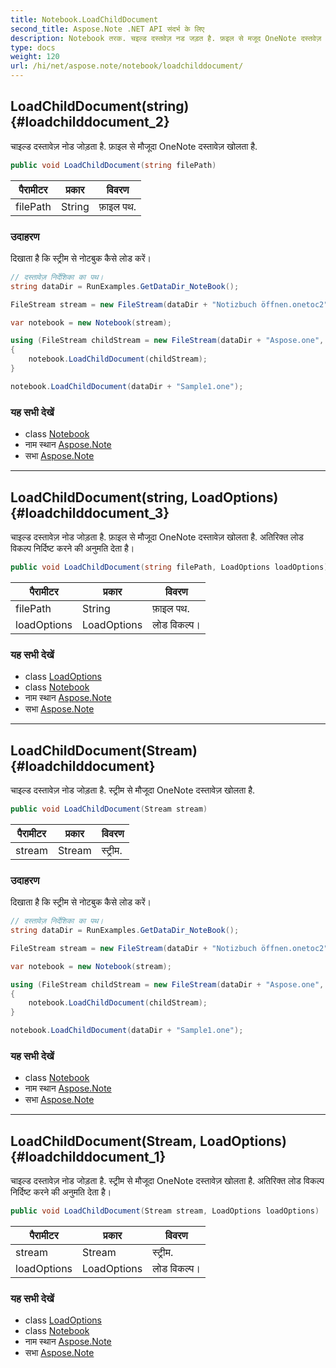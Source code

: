 ```yaml
---
title: Notebook.LoadChildDocument
second_title: Aspose.Note .NET API संदर्भ के लिए
description: Notebook तरक. चइल्ड दस्तवेज़ नड जड़त है. फ़इल से मजूद OneNote दस्तवेज़ खलत है.
type: docs
weight: 120
url: /hi/net/aspose.note/notebook/loadchilddocument/
---
```

## LoadChildDocument(string) {#loadchilddocument_2}

चाइल्ड दस्तावेज़ नोड जोड़ता है. फ़ाइल से मौजूदा OneNote दस्तावेज़ खोलता है.

```csharp
public void LoadChildDocument(string filePath)
```

| पैरामीटर | प्रकार | विवरण |
| --- | --- | --- |
| filePath | String | फ़ाइल पथ. |

### उदाहरण

दिखाता है कि स्ट्रीम से नोटबुक कैसे लोड करें।

```csharp
// दस्तावेज़ निर्देशिका का पथ।
string dataDir = RunExamples.GetDataDir_NoteBook();

FileStream stream = new FileStream(dataDir + "Notizbuch öffnen.onetoc2", FileMode.Open);

var notebook = new Notebook(stream);

using (FileStream childStream = new FileStream(dataDir + "Aspose.one", FileMode.Open))
{
    notebook.LoadChildDocument(childStream);
}

notebook.LoadChildDocument(dataDir + "Sample1.one");
```

### यह सभी देखें

* class [Notebook](../)
* नाम स्थान [Aspose.Note](../../notebook/)
* सभा [Aspose.Note](../../../)

---

## LoadChildDocument(string, LoadOptions) {#loadchilddocument_3}

चाइल्ड दस्तावेज़ नोड जोड़ता है. फ़ाइल से मौजूदा OneNote दस्तावेज़ खोलता है. अतिरिक्त लोड विकल्प निर्दिष्ट करने की अनुमति देता है।

```csharp
public void LoadChildDocument(string filePath, LoadOptions loadOptions)
```

| पैरामीटर | प्रकार | विवरण |
| --- | --- | --- |
| filePath | String | फ़ाइल पथ. |
| loadOptions | LoadOptions | लोड विकल्प। |

### यह सभी देखें

* class [LoadOptions](../../loadoptions/)
* class [Notebook](../)
* नाम स्थान [Aspose.Note](../../notebook/)
* सभा [Aspose.Note](../../../)

---

## LoadChildDocument(Stream) {#loadchilddocument}

चाइल्ड दस्तावेज़ नोड जोड़ता है. स्ट्रीम से मौजूदा OneNote दस्तावेज़ खोलता है.

```csharp
public void LoadChildDocument(Stream stream)
```

| पैरामीटर | प्रकार | विवरण |
| --- | --- | --- |
| stream | Stream | स्ट्रीम. |

### उदाहरण

दिखाता है कि स्ट्रीम से नोटबुक कैसे लोड करें।

```csharp
// दस्तावेज़ निर्देशिका का पथ।
string dataDir = RunExamples.GetDataDir_NoteBook();

FileStream stream = new FileStream(dataDir + "Notizbuch öffnen.onetoc2", FileMode.Open);

var notebook = new Notebook(stream);

using (FileStream childStream = new FileStream(dataDir + "Aspose.one", FileMode.Open))
{
    notebook.LoadChildDocument(childStream);
}

notebook.LoadChildDocument(dataDir + "Sample1.one");
```

### यह सभी देखें

* class [Notebook](../)
* नाम स्थान [Aspose.Note](../../notebook/)
* सभा [Aspose.Note](../../../)

---

## LoadChildDocument(Stream, LoadOptions) {#loadchilddocument_1}

चाइल्ड दस्तावेज़ नोड जोड़ता है. स्ट्रीम से मौजूदा OneNote दस्तावेज़ खोलता है. अतिरिक्त लोड विकल्प निर्दिष्ट करने की अनुमति देता है।

```csharp
public void LoadChildDocument(Stream stream, LoadOptions loadOptions)
```

| पैरामीटर | प्रकार | विवरण |
| --- | --- | --- |
| stream | Stream | स्ट्रीम. |
| loadOptions | LoadOptions | लोड विकल्प। |

### यह सभी देखें

* class [LoadOptions](../../loadoptions/)
* class [Notebook](../)
* नाम स्थान [Aspose.Note](../../notebook/)
* सभा [Aspose.Note](../../../)


